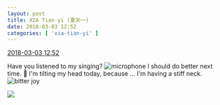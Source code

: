 ```yaml
---
layout: post
title: XIA Tian-yi (夏天一)
date: 2018-03-03 12:52
categories: [ 'xia-tian-yi' ]
---
```


<div class="weibo-info">
  <a href="https://weibo.com/6286030291/G5EocEgIK">2018-03-03 12:52</a>
</div>

Have you listened to my singing? ![microphone](https://img.t.sinajs.cn/t4/appstyle/expression/ext/normal/9f/huatongv2_org.gif) I should do better next time. :muscle: I'm tilting my head today, because … I'm having a stiff neck. ![bitter joy](https://img.t.sinajs.cn/t4/appstyle/expression/ext/normal/2c/moren_yunbei_org.png)

<!-- more -->

<a href="https://wx3.sinaimg.cn/mw690/006RpxDlgy1fozjbw7shsj30rv1121kx.jpg">
  <img class="weibo-pic-preview" src="https://wx3.sinaimg.cn/orj360/006RpxDlgy1fozjbw7shsj30rv1121kx.jpg" />
</a>
